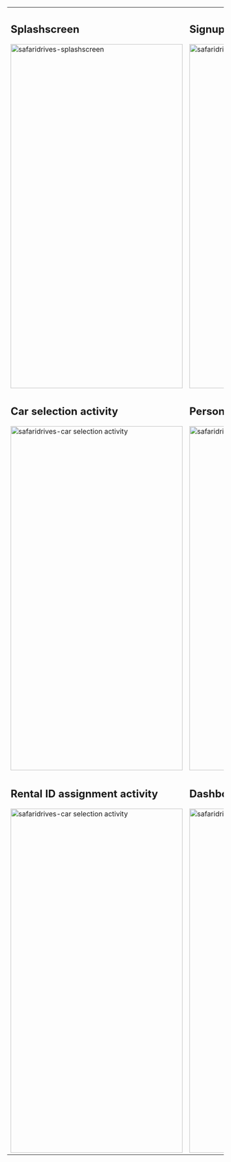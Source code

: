 <table style="width: 100%;">
  <tr>
    <td>
      <h2>Splashscreen</h2>
      <img src="https://github.com/maeka-maru/SafariDrivesCarRentalApp/assets/117111592/bb3ce115-f53f-4484-9082-7aa71bf638c4" alt="safaridrives-splashscreen" width="400px" height="800px">
    </td>
    <td>
      <h2>Signup</h2>
      <img src="https://github.com/maeka-maru/SafariDrivesCarRentalApp/assets/117111592/e7a57441-b979-496e-9dae-9953347a19d6" alt="safaridrives-signup" width="400px" height="800px">
    </td>
  </tr>
    <tr>
    <td>
      <h2>Car selection activity</h2>
      <img src="https://github.com/maeka-maru/SafariDrivesCarRentalApp/assets/117111592/b28f74d6-23f3-4966-9dc6-046564a2aa73" alt="safaridrives-car selection activity" width="400px" height="800px">
    </td>
    <td>
      <h2>Personal details entry activity</h2>
      <img src="https://github.com/maeka-maru/SafariDrivesCarRentalApp/assets/117111592/ec42f9ab-4565-4614-8c32-52a77f81dffd" alt="safaridrives-signup" width="400px" height="800px">
    </td>
  </tr>
  <td>
      <h2>Rental ID assignment activity</h2>
      <img src="https://github.com/maeka-maru/SafariDrivesCarRentalApp/assets/117111592/fb56f6ce-1757-46b6-916e-564ba4dfa025" alt="safaridrives-car selection activity" width="400px" height="800px">
    </td>
    <td>
      <h2>Dashboard activity</h2>
      <img src="https://github.com/maeka-maru/SafariDrivesCarRentalApp/assets/117111592/531d2e19-7212-4dbe-99a2-c50e83575aad" alt="safaridrives-signup" width="400px" height="800px">
    </td>
  </tr>
</table>

